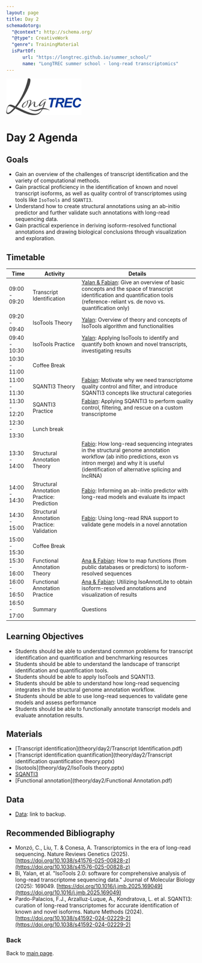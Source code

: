 ```yaml
---
layout: page
title: Day 2
schemadotorg:
  "@context": http://schema.org/
  "@type": CreativeWork
  "genre": TrainingMaterial
  isPartOf:
      url: "https://longtrec.github.io/summer_school/"
      name: "LongTREC summer school - long-read transcriptomics"
---
```


<img src="../assets/logos/LongTREC_logo_FINAL.png" width="200" />

# Day 2 Agenda

## Goals
* Gain an overview of the challenges of transcript identification and the variety of computational methods.
* Gain practical proficiency in the identification of known and novel transcript isoforms, as well as quality control of transcriptomes using tools like `IsoTools` and `SQANTI3`.
* Understand how to create structural annotations using an ab-initio predictor and further validate such annotations with long-read sequencing data.
* Gain practical experience in deriving isoform-resolved functional annotations and drawing biological conclusions through visualization and exploration.

## Timetable

| Time          | Activity                | Details                                                                                                                                       |
| --------------------- | --------------------------------- | ----------------------------------------------------------------------------------------------------------------------------------------------------------------- |
| 09:00 - 09:20 | Transcript Identification         | <u>Yalan & Fabian</u>: Give an overview of basic concepts and the space of transcript identification and quantification tools (reference-reliant vs. de novo vs. quantification only)                                                                                                     |
| 09:20 - 09:40 | IsoTools Theory                   | <u>Yalan</u>: Overview of theory and concepts of IsoTools algorithm and functionalities                                                                                                                |
| 09:40 - 10:30 | IsoTools Practice                 | <u>Yalan</u>: Applying IsoTools to identify and quantify both known and novel transcripts, investigating results                                                                                           |
| 10:30 - 11:00 | Coffee Break                      |                                                                                                                                                                   |
| 11:00 - 11:30 | SQANTI3 Theory                    | <u>Fabian</u>: Motivate why we need transcriptome quality control and filter, and introduce SQANTI3 concepts like structural categories                                                                                           |
| 11:30 - 12:20 | SQANTI3 Practice                  | <u>Fabian</u>: Applying SQANTI3 to perform quality control, filtering, and rescue on a custom transcriptome                                                                      |
| 12:30 - 13:30 | Lunch break                       |                                                                                                                                                                   |
| 13:30 - 14:00 | Structural Annotation Theory      | <u>Fabio</u>: How long-read sequencing integrates in the structural genome annotation workflow (ab initio predictions, exon vs intron merge) and why it is useful (identification of alternative splicing and lncRNA) |
| 14:00 - 14:30 | Structural Annotation Practice: Prediction | <u>Fabio</u>: Informing an ab-initio predictor with long-read models and evaluate its impact                                                                                                        |
| 14:30 - 15:00 | Structural Annotation Practice: Validation | <u>Fabio</u>: Using long-read RNA support to validate gene models in a novel annotation                                                                                                                     |
| 15:00 - 15:30 | Coffee Break                      |                                                                                                                                                                   |
| 15:30 - 16:00 | Functional Annotation Theory      | <u>Ana & Fabian</u>: How to map functions (from public databases or predictors) to isoform-resolved sequences        |
| 16:00 - 16:50 | Functional Annotation Practice    | <u>Ana & Fabian</u>: Utilizing IsoAnnotLite to obtain isoform-resolved annotations and visualization of results |
| 16:50 - 17:00 | Summary                           | Questions                                                                                                                                                         |

## Learning Objectives
* Students should be able to understand common problems for transcript identification and quantification and benchmarking resources
* Students should be able to understand the landscape of transcript identification and quantification tools.
* Students should be able to apply IsoTools and SQANTI3.
* Students should be able to understand how long-read sequencing integrates in the structural genome annotation workflow.
* Students should be able to use long-read sequences to validate gene models and assess performance
* Students should be able to functionally annotate transcript models and evaluate annotation results.

## Materials
* [Transcript identification](theory/day2/Transcript Identification.pdf)
* [Transcript identification quantification](theory/day2/Transcript identification quantification theory.pptx)
* [Isotools](theory/day2/IsoTools theory.pptx)
* [SQANTI3](theory/day2/SQANTI3.pdf)
* [Functional annotation](theory/day2/Functional Annotation.pdf)

## Data
* [Data](https://github.com/longTREC/summer_school_data_backup/tree/main/day2/data): link to backup.

## Recommended Bibliography
* Monzó, C., Liu, T. & Conesa, A. Transcriptomics in the era of long-read sequencing. Nature Reviews Genetics (2025). [https://doi.org/10.1038/s41576-025-00828-z](https://doi.org/10.1038/s41576-025-00828-z)
* Bi, Yalan, et al. "IsoTools 2.0: software for comprehensive analysis of long-read transcriptome sequencing data." Journal of Molecular Biology (2025): 169049. [https://doi.org/10.1016/j.jmb.2025.169049](https://doi.org/10.1016/j.jmb.2025.169049)
* Pardo-Palacios, F.J., Arzalluz-Luque, A., Kondratova, L. et al. SQANTI3: curation of long-read transcriptomes for accurate identification of known and novel isoforms. Nature Methods (2024). [https://doi.org/10.1038/s41592-024-02229-2](https://doi.org/10.1038/s41592-024-02229-2)

### Back

Back to [main page](../index.md).
